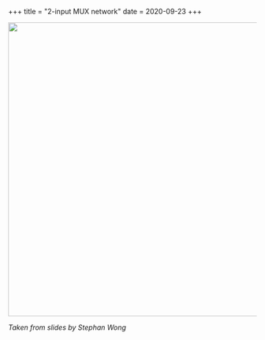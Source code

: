 +++
title = "2-input MUX network"
date = 2020-09-23
+++
<p><img src="https://i.imgur.com/qF8Vqzp.png" width="596"></p><p><em>Taken from slides by Stephan Wong</em></p>